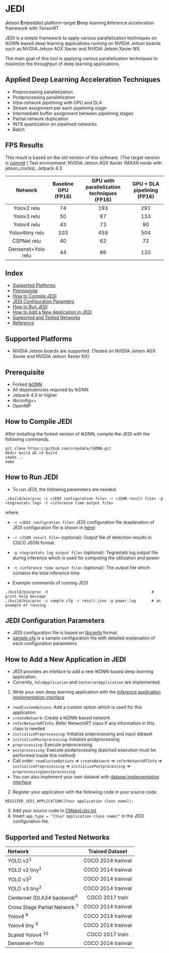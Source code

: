 # JEDI 
**J**etson **E**mbedded platform-target **D**eep learning **I**nference acceleration framework with TensorRT

JEDI is a simple framework to apply various parallelization techniques on tkDNN-based deep learning applications running on NVIDIA Jetson boards such as NVIDIA Jetson AGX Xavier and NVIDIA Jetson Xavier NX. 

The main goal of this tool is applying various parallelization techniques to maximize the throughput of deep learning applications. 

## Applied Deep Learning Acceleration Techniques
- Preprocessing parallelization
- Postprocessing parallelization
- Intra-network pipelining with GPU and DLA
- Stream assignment per each pipelining stage
- Intermediate buffer assignment between pipelining stages
- Partial network duplication
- INT8 quantization on pipelined networks
- Batch

## FPS Results

This result is based on the old version of this software. (The target version is [commit](https://github.com/cap-lab/jedi/tree/73d855ef102b02e4352cba11f8db06005b49d015) )
Test environment: NVIDIA Jetson AGX Xavier (MAXN mode with jetson_clocks), Jetpack 4.3

| Network |  Baseline GPU (FP16) | GPU with parallelization techniques (FP16) |  GPU + DLA pipelining (FP16) | 
| :------:  | :-----:  | :-----:  | :-----:  |
| Yolov2 relu | 74  | 193  | 291  |
| Yolov3 relu | 50  | 87  | 133  |
| Yolov4 relu | 43  | 73  | 90  |
| Yolov4tiny relu | 103  | 459  | 504  |
| CSPNet relu | 40  | 62  | 72  |
| Densenet+Yolo relu | 44  | 86  | 120 |

## Index 
- [Supported Platforms](#supported-platforms)
- [Prerequisite](#prerequisite)
- [How to Compile JEDI](#how-to-compile-jedi)
- [JEDI Configuration Paramters](#jedi-configuration-parameters)
- [How to Run JEDI](#how-to-run-jedi)
- [How to Add a New Application in JEDI](#how-to-add-a-new-application-in-jedi)
- [Supported and Tested Networks](#supported-and-tested-networks)
- [Reference](#reference)

## Supported Platforms

- NVIDIA Jetson boards are supported. (Tested on NVIDIA Jetson AGX Xavier and NVIDIA Jetson Xavier NX)

## Prerequisite

- Forked [tkDNN](https://github.com/urmydata/tkDNN)
- All dependencies required by tkDNN
- Jetpack 4.3 or higher
- libconfig++
- OpenMP

## How to Compile JEDI

After installing the forked version of tkDNN, compile the JEDI with the following commands.
```
git clone https://github.com/urmydata/tkDNN.git
mkdir build && cd build
cmake ..
make
```

## How to Run JEDI

- To run JEDI, the following parameters are needed.
```
./build/bin/proc -c <JEDI configuration file> -r <JSON result file> -p <tegrastats log> -t <inference time output file>
```

where
  - `-c <JEDI configration file>`: JEDI configuration file (explanation of JEDI configuration file is shown in [here](#jedi-configuration-paramters))
  - `-r <JSON result file>` (optional): Output file of detection results in COCO JSON format.
  - `-p <tegrastats log output file>` (optional): Tegrastats log output file during inference which is used for computing the utilization and power.
  - `-t <inference time output file>` (optional): The output file which contains the total inference time

- Example commands of running JEDI
```
./build/bin/proc -h                                              # print help message
./build/bin/proc -c sample.cfg -r result.json -p power.log       # an example of running
```

## JEDI Configuration Parameters

- JEDI configuration file is based on [libconfg](https://hyperrealm.github.io/libconfig/) format.
- [sample.cfg](sample.cfg) is a sample configuration file with detailed explanation of each configuration parameters

## How to Add a New Application in JEDI

- JEDI provides an inteface to add a new tkDNN-based deep learning application.
- Currently, `YoloApplication` and `CenternetApplication` are implemented.
1. Write your own deep learning application with the [inference application implementation interface](src/inference_application.h)
  - `readCustomOptions`: Add a custom option which is used for this application.
  - `createNetwork`: Create a tkDNN-based network
  - `referNetworkRTInfo`: Refer NetworkRT class if any information in this class is needed
  - `initializePreprocessing`: Initialize preprocessing and input dataset
  - `initializePostprocessing`: Initialize postprocessing
  - `preprocessing`: Execute preprocessing 
  - `postprocessing`: Execute postprocessing (batched execution must be performed inside this method)
  - Call order: `readCustomOptions` => `createNetwork` => `referNetworkRTInfo` => `initializePreprocessing` => `initializePostprocessing` => `preprocessing`/`postprocessing`
  - You can also implement your own dataset with [dataset implementation interface](src/dataset.h)
2. Register your application with the following code in your source code.
```
REGISTER_JEDI_APPLICATION([Your application class name]);
```
3. Add your source code to [CMakeLists.txt](src/CMakeLists.txt)
4. Insert `app_type = "[Your application class name]"` in the JEDI configuration file.

## Supported and Tested Networks

| Network                                       | Trained Dataset                             |
| :-------------------------------------------- | :-----------------------------------------: |
| YOLO v2<sup>1</sup>                           | COCO 2014 trainval                          |
| YOLO v2 tiny<sup>1</sup>                      | COCO 2014 trainval                          |
| YOLO v3<sup>2</sup>                           | COCO 2014 trainval                          |
| YOLO v3 tiny<sup>2</sup>                      | COCO 2014 trainval                          |
| Centernet (DLA34 backend)<sup>4</sup>         | COCO 2017 train                             |
| Cross Stage Partial Network <sup>7</sup>      | COCO 2014 trainval                          |
| Yolov4 <sup>8</sup>                           | COCO 2014 trainval                          |
| Yolov4 tiny <sup>9</sup>                      | COCO 2014 trainval                          |
| Scaled Yolov4 <sup>10</sup>                   | COCO 2017 train                             |
| Densenet+Yolo                                 | COCO 2014 trainval                          |


